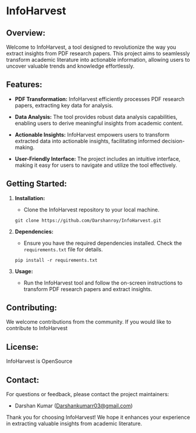 # InfoHarvest

## Overview:

Welcome to InfoHarvest, a tool  designed to revolutionize the way you extract insights from PDF research papers. This project aims to seamlessly transform academic literature into actionable information, allowing users to uncover valuable trends and knowledge effortlessly.

## Features:

- **PDF Transformation:** InfoHarvest efficiently processes PDF research papers, extracting key data for analysis.
  
- **Data Analysis:** The tool provides robust data analysis capabilities, enabling users to derive meaningful insights from academic content.

- **Actionable Insights:** InfoHarvest empowers users to transform extracted data into actionable insights, facilitating informed decision-making.

- **User-Friendly Interface:** The project includes an intuitive interface, making it easy for users to navigate and utilize the tool effectively.

## Getting Started:

1. **Installation:**
   - Clone the InfoHarvest repository to your local machine.
   ```
   git clone https://github.com/Darshanroy/InfoHarvest.git
   ```

2. **Dependencies:**
   - Ensure you have the required dependencies installed. Check the `requirements.txt` file for details.
   ```
   pip install -r requirements.txt
   ```

3. **Usage:**
   - Run the InfoHarvest tool and follow the on-screen instructions to transform PDF research papers and extract insights.



## Contributing:

We welcome contributions from the community. If you would like to contribute to InfoHarvest

## License:

InfoHarvest is OpenSource

## Contact:

For questions or feedback, please contact the project maintainers:

- Darshan Kumar (Darshankumarr03@gmail.com)

Thank you for choosing InfoHarvest! We hope it enhances your experience in extracting valuable insights from academic literature.
